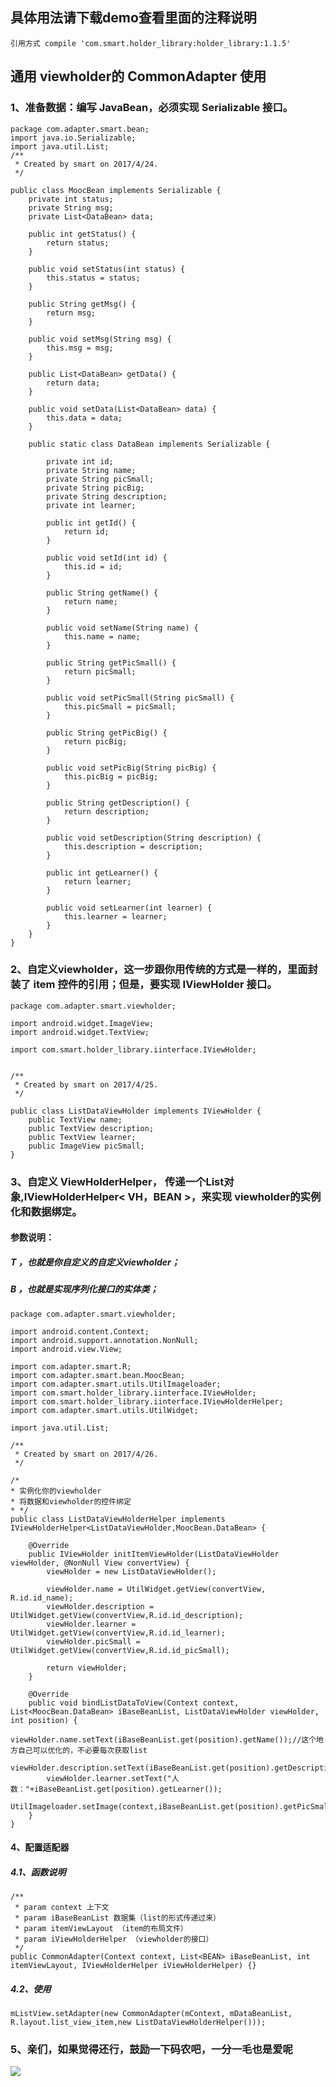 ## 具体用法请下载demo查看里面的注释说明
    引用方式 compile 'com.smart.holder_library:holder_library:1.1.5'
## 通用 viewholder的 CommonAdapter 使用
### 1、准备数据：编写 JavaBean，必须实现 Serializable 接口。
	package com.adapter.smart.bean;
	import java.io.Serializable;
	import java.util.List;
	/**
	 * Created by smart on 2017/4/24.
	 */

	public class MoocBean implements Serializable {
	    private int status;
	    private String msg;
	    private List<DataBean> data;

	    public int getStatus() {
	        return status;
	    }

	    public void setStatus(int status) {
	        this.status = status;
	    }

	    public String getMsg() {
	        return msg;
	    }

	    public void setMsg(String msg) {
	        this.msg = msg;
	    }

	    public List<DataBean> getData() {
	        return data;
	    }

	    public void setData(List<DataBean> data) {
	        this.data = data;
	    }

	    public static class DataBean implements Serializable {

	        private int id;
	        private String name;
	        private String picSmall;
	        private String picBig;
	        private String description;
	        private int learner;

	        public int getId() {
	            return id;
	        }

	        public void setId(int id) {
	            this.id = id;
	        }

	        public String getName() {
	            return name;
	        }

	        public void setName(String name) {
	            this.name = name;
	        }

	        public String getPicSmall() {
	            return picSmall;
	        }

	        public void setPicSmall(String picSmall) {
	            this.picSmall = picSmall;
	        }

	        public String getPicBig() {
	            return picBig;
	        }

	        public void setPicBig(String picBig) {
	            this.picBig = picBig;
	        }

	        public String getDescription() {
	            return description;
	        }

	        public void setDescription(String description) {
	            this.description = description;
	        }

	        public int getLearner() {
	            return learner;
	        }

	        public void setLearner(int learner) {
	            this.learner = learner;
	        }
	    }
	}


### 2、自定义viewholder，这一步跟你用传统的方式是一样的，里面封装了 item 控件的引用；但是，要实现 IViewHolder 接口。
	package com.adapter.smart.viewholder;

	import android.widget.ImageView;
	import android.widget.TextView;

	import com.smart.holder_library.iinterface.IViewHolder;


	/**
	 * Created by smart on 2017/4/25.
	 */

	public class ListDataViewHolder implements IViewHolder {
	    public TextView name;
	    public TextView description;
	    public TextView learner;
	    public ImageView picSmall;
	}
### 3、自定义 ViewHolderHelper， 传递一个List对象,IViewHolderHelper< VH，BEAN >，来实现 viewholder的实例化和数据绑定。
#### 参数说明：
##### T ，也就是你自定义的自定义viewholder；
##### B ，也就是实现序列化接口的实体类；
	package com.adapter.smart.viewholder;

	import android.content.Context;
	import android.support.annotation.NonNull;
	import android.view.View;

	import com.adapter.smart.R;
	import com.adapter.smart.bean.MoocBean;
	import com.adapter.smart.utils.UtilImageloader;
	import com.smart.holder_library.iinterface.IViewHolder;
	import com.smart.holder_library.iinterface.IViewHolderHelper;
	import com.adapter.smart.utils.UtilWidget;

	import java.util.List;

	/**
	 * Created by smart on 2017/4/26.
	 */

	/*
	* 实例化你的viewholder
	* 将数据和viewholder的控件绑定
	* */
	public class ListDataViewHolderHelper implements IViewHolderHelper<ListDataViewHolder,MoocBean.DataBean> {

	    @Override
	    public IViewHolder initItemViewHolder(ListDataViewHolder viewHolder, @NonNull View convertView) {
	        viewHolder = new ListDataViewHolder();

	        viewHolder.name = UtilWidget.getView(convertView, R.id.id_name);
	        viewHolder.description = UtilWidget.getView(convertView,R.id.id_description);
	        viewHolder.learner = UtilWidget.getView(convertView,R.id.id_learner);
	        viewHolder.picSmall = UtilWidget.getView(convertView,R.id.id_picSmall);

	        return viewHolder;
	    }

	    @Override
	    public void bindListDataToView(Context context, List<MoocBean.DataBean> iBaseBeanList, ListDataViewHolder viewHolder, int position) {
	        viewHolder.name.setText(iBaseBeanList.get(position).getName());//这个地方自己可以优化的，不必要每次获取list
	        viewHolder.description.setText(iBaseBeanList.get(position).getDescription());
	        viewHolder.learner.setText("人数："+iBaseBeanList.get(position).getLearner());
	        UtilImageloader.setImage(context,iBaseBeanList.get(position).getPicSmall(),viewHolder.picSmall);
	    }
	}

#### 4、配置适配器
##### 4.1、函数说明
    /**
     * param context 上下文
     * param iBaseBeanList 数据集（list的形式传递过来）
     * param itemViewLayout （item的布局文件）
     * param iViewHolderHelper （viewholder的接口）
     */
    public CommonAdapter(Context context, List<BEAN> iBaseBeanList, int itemViewLayout, IViewHolderHelper iViewHolderHelper) {}
##### 4.2、使用
	mListView.setAdapter(new CommonAdapter(mContext, mDataBeanList, R.layout.list_view_item,new ListDataViewHolderHelper()));

### 5、亲们，如果觉得还行，鼓励一下码农吧，一分一毛也是爱呢
![](https://github.com/xubinbin1024/CommonAdapter-master/blob/master/img/pay.png)

